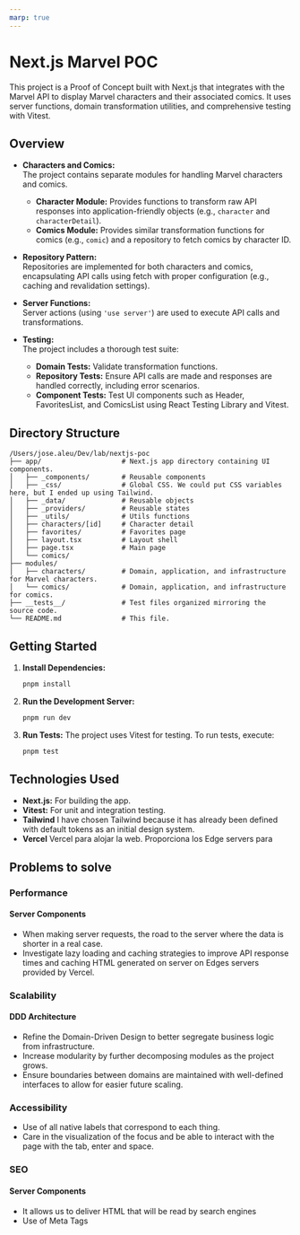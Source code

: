 ```yaml
---
marp: true
---
```


# Next.js Marvel POC

This project is a Proof of Concept built with Next.js that integrates with the Marvel API to display Marvel characters and their associated comics. It uses server functions, domain transformation utilities, and comprehensive testing with Vitest.

## Overview

- **Characters and Comics:**  
  The project contains separate modules for handling Marvel characters and comics.
  - **Character Module:** Provides functions to transform raw API responses into application-friendly objects (e.g., `character` and `characterDetail`).
  - **Comics Module:** Provides similar transformation functions for comics (e.g., `comic`) and a repository to fetch comics by character ID.
- **Repository Pattern:**  
  Repositories are implemented for both characters and comics, encapsulating API calls using fetch with proper configuration (e.g., caching and revalidation settings).

- **Server Functions:**  
  Server actions (using `'use server'`) are used to execute API calls and transformations.

- **Testing:**  
  The project includes a thorough test suite:
  - **Domain Tests:** Validate transformation functions.
  - **Repository Tests:** Ensure API calls are made and responses are handled correctly, including error scenarios.
  - **Component Tests:** Test UI components such as Header, FavoritesList, and ComicsList using React Testing Library and Vitest.

## Directory Structure

```
/Users/jose.aleu/Dev/lab/nextjs-poc
├── app/                    # Next.js app directory containing UI components.
│   ├── _components/        # Reusable components
│   ├── _css/               # Global CSS. We could put CSS variables here, but I ended up using Tailwind.
│   ├── _data/              # Reusable objects
│   ├── _providers/         # Reusable states
│   ├── _utils/             # Utils functions
│   ├── characters/[id]     # Character detail
│   ├── favorites/          # Favorites page
│   ├── layout.tsx          # Layout shell
│   ├── page.tsx            # Main page
│   └── comics/
├── modules/
│   ├── characters/         # Domain, application, and infrastructure for Marvel characters.
│   └── comics/             # Domain, application, and infrastructure for comics.
├── __tests__/              # Test files organized mirroring the source code.
└── README.md               # This file.
```

## Getting Started

1. **Install Dependencies:**

   ```bash
   pnpm install
   ```

2. **Run the Development Server:**

   ```bash
   pnpm run dev
   ```

3. **Run Tests:**
   The project uses Vitest for testing. To run tests, execute:
   ```bash
   pnpm test
   ```

## Technologies Used

- **Next.js:** For building the app.
- **Vitest:** For unit and integration testing.
- **Tailwind** I have chosen Tailwind because it has already been defined with default tokens as an initial design system.
- **Vercel** Vercel para alojar la web. Proporciona los Edge servers para

## Problems to solve

### Performance

#### Server Components

- When making server requests, the road to the server where the data is shorter in a real case.
- Investigate lazy loading and caching strategies to improve API response times and caching HTML generated on server on Edges servers provided by Vercel.

### Scalability

#### DDD Architecture

- Refine the Domain-Driven Design to better segregate business logic from infrastructure.
- Increase modularity by further decomposing modules as the project grows.
- Ensure boundaries between domains are maintained with well-defined interfaces to allow for easier future scaling.

### Accessibility

- Use of all native labels that correspond to each thing.
- Care in the visualization of the focus and be able to interact with the page with the tab, enter and space.

### SEO

#### Server Components

- It allows us to deliver HTML that will be read by search engines
- Use of Meta Tags
